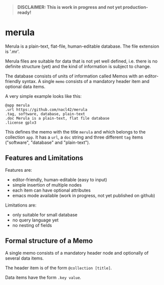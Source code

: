
>
> **DISCLAIMER: This is work in progress and not yet production-ready!**
>

# merula

Merula is a plain-text, flat-file, human-editable database. The file
extension is '.mr'.

Merula files are suitable for data that is not yet well defined,
i.e. there is no definite structure (yet) and the kind of information
is subject to change.

The database consists of units of information called Memos with an
editor-friendly syntax. A single `memo` consists of a mandatory header
item and optional data items.

A very simple example looks like this:

```
@app merula
.url https://github.com/nacl42/merula
.tag, software, database, plain-text
.doc Merula is a plain-text, flat file database
.license gplv3
```

This defines the memo with the title `merula` and which belongs to the
collection `app`. It has a `url`, a `doc` string and three different
`tag` items ("software", "database" and "plain-text").

## Features and Limitations

Features are:
* editor-friendly, human-editable (easy to input)
* simple insertion of multiple nodes
* each item can have optional attributes
* emacs mode available (work in progress, not yet published on github)

Limitations are:
* only suitable for small database
* no query language yet
* no nesting of fields

## Formal structure of a Memo

A single memo consists of a mandatory header node and optionally of
several data items.

The header item is of the form `@collection [title]`.

Data items have the form `.key value`.
